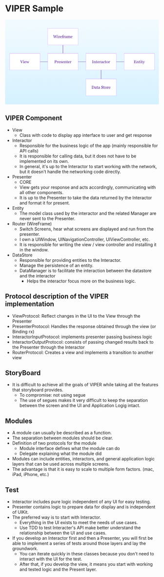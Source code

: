 # VIPER Sample

![the classic VIPER design pattern diagram](the-classic-VIPER-design-pattern-diagram.png)

## VIPER Component
- View
	- Class with code to display app interface to user and get response
- Interactor
	- Responsible for the business logic of the app (mainly responsible for API calls)
	- It is responsible for calling data, but it does not have to be implemented on its own.
	- In general, it's up to the Interactor to start working with the network, but it doesn't handle the networking code directly.
- Presenter
	- CORE
	- View gets your response and acts accordingly, communicating with all other components.
	- It is up to the Presenter to take the data returned by the Interactor and format it for present.
- Entity
	- The model class used by the interactor and the related Manager are never sent to the Presenter.
- Router (WireFrame)
	- Switch Screens, hear what screens are displayed and run from the presenter.
	- I own a UIWindow, UINavigationController, UIViewController, etc.
	- It is responsible for writing the view / view controller and installing it in the window.
- DataStore
	- Responsible for providing entities to the Interactor.
	- Manage the persistence of an entity.
	- DataManager is to facilitate the interaction between the datastore and the interactor
		- Helps the interactor focus more on the business logic.

## Protocol description of the VIPER implementation
- ViewProtocol: Reflect changes in the UI to the View through the Presenter
- PresenterProtocol: Handles the response obtained through the view (or Binding rx)
- InteractorInputProtocol: implements presenter passing business logic
- InteractorOutputProtocol: consists of passing changed results back to the Presenter through the Interactor
- RouterProtocol: Creates a view and implements a transition to another view

## StoryBoard
- It is difficult to achieve all the goals of VIPER while taking all the features that storyboard provides.
	- To compromise: not using segue
	- The use of segues makes it very difficult to keep the separation between the screen and the UI and Application Logig intact.

## Modules
- A module can usually be described as a function.
- The separation between modules should be clear.
- Definition of two protocols for the module
	- Module interface defines what the module can do
	- Delegate explaining what the module did
- Modules can include entities, interactors, and general application logic layers that can be used across multiple screens.
- The advantage is that it is easy to scale to multiple form factors. (mac, iPad, iPhone, etc.)

## Test
- Interactor includes pure logic independent of any UI for easy testing.
- Presenter contains logic to prepare data for display and is independent of UIKit.
- The preferred way is to start with Interactor.
	- Everything in the UI exists to meet the needs of use cases.
	- Use TDD to test Interacter's API make better understand the relationship between the UI and use cases.
- If you develop an Interactor first and then a Presenter, you will first be able to implement a series of tests around those layers and lay the groundwork.
	- You can iterate quickly in these classes because you don't need to interact with the UI for the test.
	- After that, if you develop the view, it means you start with working and tested logic and the Present layer.
